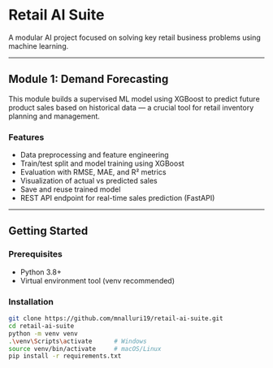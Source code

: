 # Retail AI Suite

A modular AI project focused on solving key retail business problems using machine learning.

---

## Module 1: Demand Forecasting

This module builds a supervised ML model using XGBoost to predict future product sales based on historical data — a crucial tool for retail inventory planning and management.

### Features
- Data preprocessing and feature engineering
- Train/test split and model training using XGBoost
- Evaluation with RMSE, MAE, and R² metrics
- Visualization of actual vs predicted sales
- Save and reuse trained model
- REST API endpoint for real-time sales prediction (FastAPI)

---

## Getting Started

### Prerequisites

- Python 3.8+
- Virtual environment tool (venv recommended)

### Installation

```bash
git clone https://github.com/mnalluri19/retail-ai-suite.git
cd retail-ai-suite
python -m venv venv
.\venv\Scripts\activate      # Windows
source venv/bin/activate     # macOS/Linux
pip install -r requirements.txt

